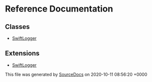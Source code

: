 # Reference Documentation

## Classes

-   [SwiftLogger](classes/SwiftLogger.md)

## Extensions

-   [SwiftLogger](extensions/SwiftLogger.md)

This file was generated by [SourceDocs](https://github.com/eneko/SourceDocs) on 2020-10-11 08:56:20 +0000